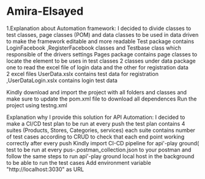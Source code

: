 # Amira-Elsayed
1.Explanation about Automation framework: I decided to divide classes to test classes, page classes (POM) and data classes to be used in data driven to make the framework editable and more readable 
Test package contains LoginFacebook ,RegisterFacebook classes and Testbase class which responsible of the drivers settings 
Pages package contains page classes to locate the element to be uses in test classes 
2 classes under data package one to read the excel file of login data and the other for registration data  
2 excel files UserData.xslx contains test data for registration ,UserDataLogin.xslx contains login test data

Kindly download and import the project with all folders and classes  and make sure to update the pom.xml file to download all dependences
Run the project using testng.xml  

Explanation why I provide this solution for API Automation: I decided to make a CI/CD test plan to be run at every push the test plan contains 4 suites (Products, Stores, Categories, services) each suite contains number of test cases according to CRUD to check that each end point working correctly after every push
Kindly import CI-CD pipeline for api'-play ground( test to be run at every pus-.postman_collection.json to your postman and follow the same steps to run api'-play ground local host in the background to be able to run the test cases
Add environment variable "http://localhost:3030" as URL
